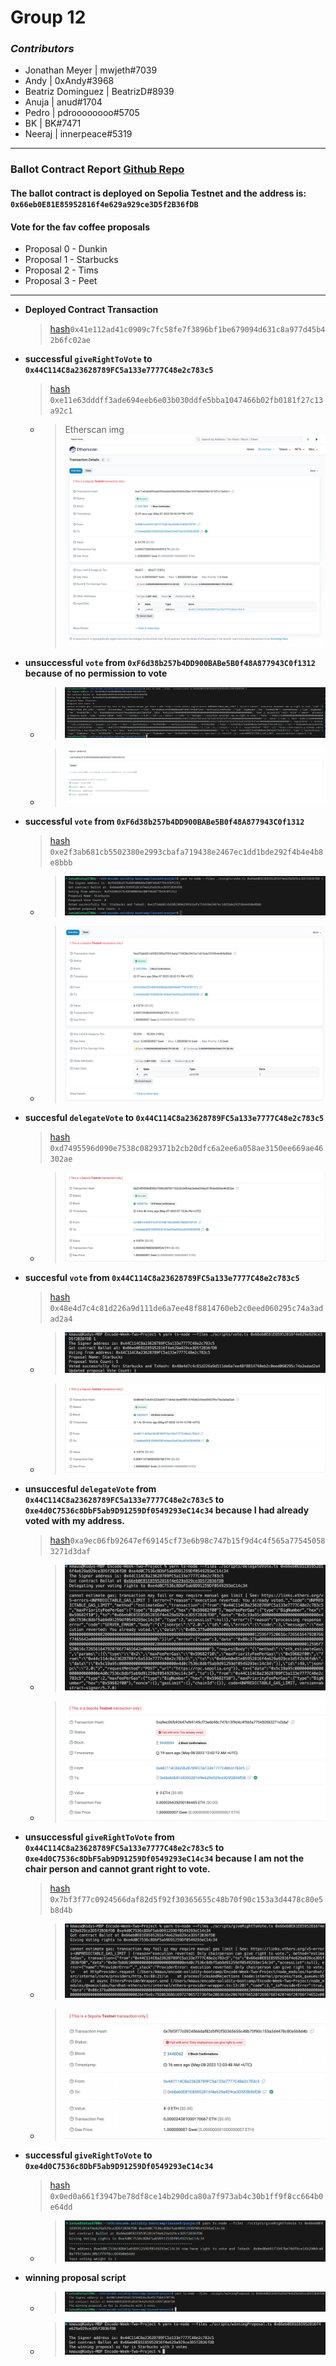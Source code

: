 # Group 12

### _Contributors_

- Jonathan Meyer | mwjeth#7039
- Andy | 0xAndy#3968
- Beatriz Dominguez | BeatrizD#8939
- Anuja | anud#1704
- Pedro | pdroooooooo#5705
- BK | BK#7471
- Neeraj | innerpeace#5319

---

### Ballot Contract Report [Github Repo](https://github.com/bdomingu/encode-solidity-bootcamp-weekend-projects-group-12/blob/main/week2/REPORT.md)

#### The ballot contract is deployed on Sepolia Testnet and the address is: `0x66eb0E81E85952816f4e629a929ce3D5f2B36fDB`

#### Vote for the fav coffee proposals

- Proposal 0 - Dunkin
- Proposal 1 - Starbucks
- Proposal 2 - Tims
- Proposal 3 - Peet

---

- **Deployed Contract Transaction**
  > [hash](https://sepolia.etherscan.io/tx/0x41e112ad41c0909c7fc58fe7f3896bf1be679094d631c8a977d45b42b6fc02ae)`0x41e112ad41c0909c7fc58fe7f3896bf1be679094d631c8a977d45b42b6fc02ae`
- **successful `giveRightToVote` to `0x44C114C8a23628789FC5a133e7777C48e2c783c5`**
  > [hash](https://sepolia.etherscan.io/tx/0xe11e63dddff3ade694eeb6e03b030ddfe5bba1047466b02fb0181f27c13a92c1) `0xe11e63dddff3ade694eeb6e03b030ddfe5bba1047466b02fb0181f27c13a92c1`
  - > Etherscan img ![giveRightToVoteEtherscan](./images/giveRightToVote-Successful-BettyAddress-Etherscan.png)
- **unsuccessful `vote` from `0xF6d38b257b4DD900BABe5B0f48A877943C0f1312` because of no permission to vote**
  - > ![noRightToVoteError](./images/NoRightToVoteError.png)
  - > ![etherscan](./images/NoRightToVoteErrorEtherscan.png)
- **successful `vote` from `0xF6d38b257b4DD900BABe5B0f48A877943C0f1312`**
  > [hash](https://sepolia.etherscan.io/tx/0xe2f3ab681cb5502380e2993cbafa719438e2467ec1dd1bde292f4b4e4b8e8bbb) `0xe2f3ab681cb5502380e2993cbafa719438e2467ec1dd1bde292f4b4e4b8e8bbb`
  - > ![voteSuccessScript](./images/voteTxSuccessful.png)
  - > ![voteSuccessScriptEtherscan](./images/voteTxSuccessfulEtherscan.png)
- **succesful `delegateVote` to `0x44C114C8a23628789FC5a133e7777C48e2c783c5`**
  > [hash](https://sepolia.etherscan.io/tx/0xd7495596d090e7538c0829371b2cb20dfc6a2ee6a058ae3150ee669ae46302ae) `0xd7495596d090e7538c0829371b2cb20dfc6a2ee6a058ae3150ee669ae46302ae`
  - > ![successfulDelegate](./images/successfulDelegate.png)
- **succesful `vote` from `0x44C114C8a23628789FC5a133e7777C48e2c783c5`**
  > [hash](https://sepolia.etherscan.io/tx/0x48e4d7c4c81d226a9d111de6a7ee48f8814760eb2c0eed060295c74a3adad2a4) `0x48e4d7c4c81d226a9d111de6a7ee48f8814760eb2c0eed060295c74a3adad2a4`
  - > ![voteSuccessScript](./images/voteTx2Succesful.png)
  - > ![voteSuccessScriptEtherscan](./images/voteTx2SuccesfulEtherscan.png)
- **unsuccesful `delegateVote` from `0x44C114C8a23628789FC5a133e7777C48e2c783c5` to `0xe4d0C7536c8DbF5ab9D91259Df0549293eC14c34` because I had already voted with my address.**
  > [hash](https://sepolia.etherscan.io/tx/0xa9ec06fb92647ef69145cf73e6b98c747b15f9d4c4f565a775450583271d3daf)`0xa9ec06fb92647ef69145cf73e6b98c747b15f9d4c4f565a775450583271d3daf`
  - > ![unsuccesfulDelegateVote](./images/unsuccessfulDelegateVote.png)
  - > ![ethercsan](./images/unsuccesfulDelegateEtherscan.png)
- **unsuccessful `giveRightToVote` from `0x44C114C8a23628789FC5a133e7777C48e2c783c5` to `0xe4d0C7536c8DbF5ab9D91259Df0549293eC14c34` because I am not the chair person and cannot grant right to vote.**
  > [hash](https://sepolia.etherscan.io/tx/0x7bf3f77c0924566daf82d5f92f30365655c48b70f90c153a3d4478c80e5b8d4b) `0x7bf3f77c0924566daf82d5f92f30365655c48b70f90c153a3d4478c80e5b8d4b`
  - > ![noGiveRightToVoteError](./images/unsuccesfulRightToVote.png)
  - > ![etherscan](./images/unsuccesfulRightToVoteEtherscan.png)
- **successful `giveRightToVote` to `0xe4d0C7536c8DbF5ab9D91259Df0549293eC14c34`**
  > [hash](https://sepolia.etherscan.io/tx/0x0ed0a661f3947be78df8ce14b290dca80a7f973ab4c30b1ff9f8cc664b0e64dd) `0x0ed0a661f3947be78df8ce14b290dca80a7f973ab4c30b1ff9f8cc664b0e64dd`
  - > ![successfulGiveRightToVoteToAnujaAddress](./images/successfulGiveRightToVoteToAnujaAddress.png)
- **winning proposal script**
  - > ![winningProposal](./images/winningProposalScriptQuery.png)
  - > ![winningProposal](./images/winningProposal.png)
